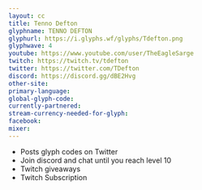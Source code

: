 ```yaml
---
layout: cc
title: Tenno Defton
glyphname: TENNO DEFTON
glyphurl: https://i.glyphs.wf/glyphs/Tdefton.png
glyphwave: 4
youtube: https://www.youtube.com/user/TheEagleSarge
twitch: https://twitch.tv/tdefton
twitter: https://twitter.com/TDefton
discord: https://discord.gg/dBE2Hvg
other-site: 
primary-language: 
global-glyph-code: 
currently-partnered: 
stream-currency-needed-for-glyph: 
facebook: 
mixer: 
---
```

* Posts glyph codes on Twitter
* Join discord and chat until you reach level 10
* Twitch giveaways
* Twitch Subscription
